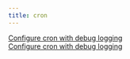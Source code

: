 ```yaml
---
title: cron
---
```

[Configure cron with debug logging](/posts/cron-debug)    
[Configure cron with debug logging](/posts/cron-debug)
